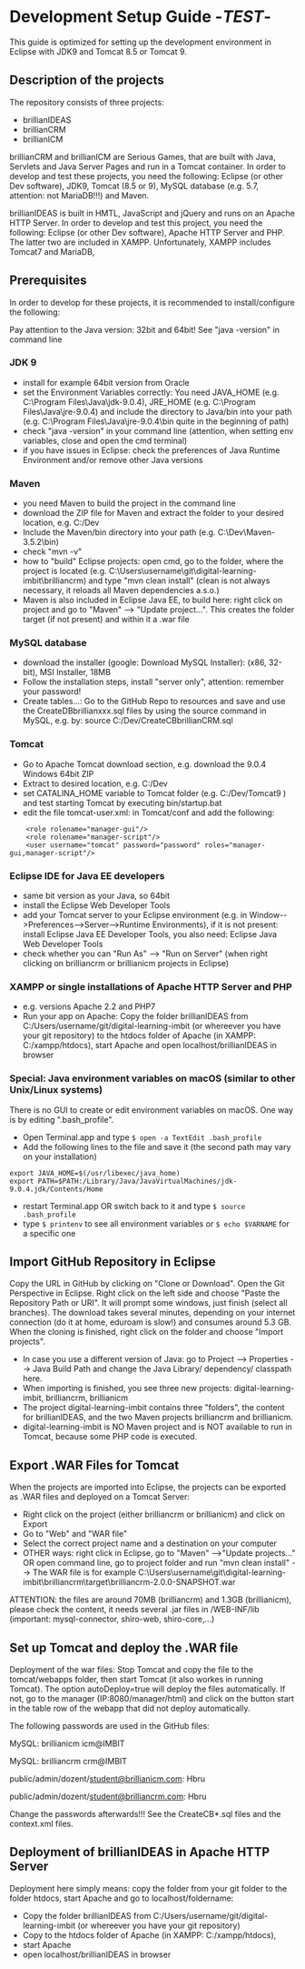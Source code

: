 # Development Setup Guide -_TEST_-

This guide is optimized for setting up the development environment in Eclipse with JDK9 and Tomcat 8.5 or Tomcat 9.

## Description of the projects

The repository consists of three projects:
* brillianIDEAS
* brillianCRM
* brillianICM

brillianCRM and brillianICM are Serious Games, that are built with Java, Servlets and Java Server Pages and run in a Tomcat container. In order to develop and test these projects, you need the following: Eclipse (or other Dev software), JDK9, Tomcat (8.5 or 9), MySQL database (e.g. 5.7, attention: not MariaDB!!!) and Maven.

brillianIDEAS is built in HMTL, JavaScript and jQuery and runs on an Apache HTTP Server. In order to develop and test this project, you need the following: Eclipse (or other Dev software), Apache HTTP Server and PHP. The latter two are included in XAMPP.
Unfortunately, XAMPP includes Tomcat7 and MariaDB, 


## Prerequisites

In order to develop for these projects, it is recommended to install/configure the following:

Pay attention to the Java version: 32bit and 64bit! See "java -version" in command line

### JDK 9
* install for example 64bit version from Oracle
* set the Environment Variables correctly: You need JAVA_HOME (e.g. C:\Program Files\Java\jdk-9.0.4), JRE_HOME (e.g. C:\Program Files\Java\jre-9.0.4) and include the directory to Java/bin into your path (e.g. C:\Program Files\Java\jre-9.0.4\bin quite in the beginning of path)
* check "java -version" in your command line (attention, when setting env variables, close and open the cmd terminal)
* if you have issues in Eclipse: check the preferences of Java Runtime Environment and/or remove other Java versions
 
### Maven 
* you need Maven to build the project in the command line
* download the ZIP file for Maven and extract the folder to your desired location, e.g. C:/Dev
* Include the Maven/bin directory into your path (e.g. C:\Dev\Maven-3.5.2\bin)
* check "mvn -v"
* how to "build" Eclipse projects: open cmd, go to the folder, where the project is located (e.g. C:\Users\username\git\digital-learning-imbit\brilliancrm) and type "mvn clean install" (clean is not always necessary, it reloads all Maven dependencies a.s.o.)
* Maven is also included in Eclipse Java EE, to build here: right click on project and go to "Maven" --> "Update project...". This creates the folder target (if not present) and within it a .war file

### MySQL database ###
* download the installer (google: Download MySQL Installer): (x86, 32-bit), MSI Installer, 18MB
* Follow the installation steps, install "server only", attention: remember your password!
* Create tables...: Go to the GitHub Repo to resources and save and use the CreateDBbrillianxxx.sql files by using the source command in MySQL, e.g. by: source C:/Dev/CreateCBbrillianCRM.sql

### Tomcat
* Go to Apache Tomcat download section, e.g. download the 9.0.4 Windows 64bit ZIP
* Extract to desired location, e.g. C:/Dev
* set CATALINA_HOME variable to Tomcat folder (e.g. C:/Dev/Tomcat9 ) and test starting Tomcat by executing bin/startup.bat 
* edit the file tomcat-user.xml: in Tomcat/conf and add the following:
```
	<role rolename="manager-gui"/>
	<role rolename="manager-script"/>
	<user username="tomcat" password="password" roles="manager-gui,manager-script"/>
```

### Eclipse IDE for Java EE developers
* same bit version as your Java, so 64bit
* install the Eclipse Web Developer Tools
* add your Tomcat server to your Eclipse environment (e.g. in Window-->Preferences-->Server-->Runtime Environments), if it is not present: install Eclipse Java EE Developer Tools, you also need: Eclipse Java Web Developer Tools
* check whether you can "Run As" --> "Run on Server" (when right clicking on brilliancrm or brillianicm projects in Eclipse)

### XAMPP or single installations of Apache HTTP Server and PHP
* e.g. versions Apache 2.2 and PHP7
* Run your app on Apache: Copy the folder brillianIDEAS from C:/Users/username/git/digital-learning-imbit (or whereever you have your git repository) to the htdocs folder of Apache (in XAMPP: C:/xampp/htdocs), start Apache and open localhost/brillianIDEAS in browser


### Special: Java environment variables on macOS (similar to other Unix/Linux systems)

There is no GUI to create or edit environment variables on macOS. One way is by editing ".bash_profile".
* Open Terminal.app and type `$ open -a TextEdit .bash_profile`
* Add the following lines to the file and save it (the second path may vary on your installation)
```
export JAVA_HOME=$(/usr/libexec/java_home)
export PATH=$PATH:/Library/Java/JavaVirtualMachines/jdk-9.0.4.jdk/Contents/Home
```
* restart Terminal.app OR switch back to it and type `$ source .bash_profile`
* type `$ printenv` to see all environment variables or `$ echo $VARNAME` for a specific one

## Import GitHub Repository in Eclipse

Copy the URL in GitHub by clicking on "Clone or Download". Open the Git Perspective in Eclipse. Right click on the left side and choose "Paste the Repository Path or URI". It will prompt some windows, just finish (select all branches). The download takes several minutes, depending on your internet connection (do it at home, eduroam is slow!) and consumes around 5.3 GB.
When the cloning is finished, right click on the folder and choose "Import projects". 

* In case you use a different version of Java: go to Project --> Properties --> Java Build Path and change the Java Library/ dependency/ classpath here.
* When importing is finished, you see three new projects: digital-learning-imbit, brilliancrm, brillianicm
* The project digital-learning-imbit contains three "folders", the content for brillianIDEAS, and the two Maven projects brilliancrm and brillianicm.
* digital-learning-imbit is NO Maven project and is NOT available to run in Tomcat, because some PHP code is executed.

## Export .WAR Files for Tomcat

When the projects are imported into Eclipse, the projects can be exported as .WAR files and deployed on a Tomcat Server:

* Right click on the project (either brilliancrm or brillianicm) and click on Export
* Go to "Web" and "WAR file"
* Select the correct project name and a destination on your computer
* OTHER ways: right click in Eclipse, go to "Maven" -->"Update projects..." OR open command line, go to project folder and run "mvn clean install"   --> The WAR file is for example C:\Users\username\git\digital-learning-imbit\brilliancrm\target\brilliancrm-2.0.0-SNAPSHOT.war

ATTENTION: the files are around 70MB (brilliancrm) and 1.3GB (brillianicm), please check the content, it needs several .jar files in /WEB-INF/lib (important: mysql-connector, shiro-web, shiro-core,...)

## Set up Tomcat and deploy the .WAR file


Deployment of the war files: Stop Tomcat and copy the file to the tomcat/webapps folder, then start Tomcat (it also workes in running Tomcat). The option autoDeploy=true will deploy the files automatically. If not, go to the manager (IP:8080/manager/html) and click on the button start in the table row of the webapp that did not deploy automatically.

  		
The following passwords are used in the GitHub files:

MySQL: brillianicm   icm@IMBIT

MySQL: brilliancrm   crm@IMBIT

public/admin/dozent/student@brillianicm.com:    Hbru

public/admin/dozent/student@brilliancrm.com:	Hbru

Change the passwords afterwards!!! See the CreateCB*.sql files and the context.xml files.

		
## Deployment of brillianIDEAS in Apache HTTP Server

Deployment here simply means: copy the folder from your git folder to the folder htdocs, start Apache and go to localhost/foldername:
* Copy the folder brillianIDEAS from C:/Users/username/git/digital-learning-imbit (or whereever you have your git repository) 
* Copy to the htdocs folder of Apache (in XAMPP: C:/xampp/htdocs), 
* start Apache 
* open localhost/brillianIDEAS in browser

